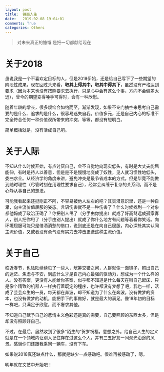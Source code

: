 ```yaml
---
layout: post
title:  镜面人生
date:   2019-02-08 19:04:01
comments: True
categories: Others
---
```


> 对未来真正的慷慨
> 是把一切都献给现在

# 关于2018
虽说我是一个不喜欢定目标的人，但是2018伊始，还是给自己写下了一些期望的阶段性成果。现在回过头来看，**取其上得其中，取其中得其下**，虽然没有严格达到要求（因为本来也没有按照要求去执行，只是心中会有这么个事，方向不会偏差太远），曾今的期望变得唾手可得时，会有一种欣慰。

随着年龄的增长，很多烦恼会如约而至，渐渐发现，如果不专门抽空来思考自己需要的是什么、追求的是什么，很容易迷失自我。价值多元，还是自己内心的标准不完全符合任何一种价值观所带来的冲突，等等，都没有想明白。

简单概括就是，没有活成自己吧。

# 关于人际
不知从什么时候开始，有点讨厌自己，会不自觉地向现实低头，有时是大丈夫能屈能伸，有时是待人以善意，但是是不是慢慢地变成了奴性，见人就习惯性地低头，委曲求全。从经济学的角度来讲，避免冲突是最节省成本的方式，但是毕竟不能做到随时理性（尽管时刻在用理性要求自己），经常会纠缠于复杂的关系网，而不是心静从事自己的想法。

可能我看起来还挺刚正不阿，不容易被他人左右的吧？其实潜意识里，还是一种自卑，向主流价值屈服的姿态。言语伤害就不是一种伤害了？什么时候找到一个对象都他妈成了政治正确了？你把别人甩了（分手由你提出）就成了好高骛远成孤家寡人，别人把你甩了（分手由别人提出）就成了你什么地方有问题等着看你笑话。向环境屈服可能只是借酒消愁的借口，说到底还是在向自己屈服，内心深处其实认同主流价值，又或者没有勇气没有实力去冲击更迭这种主流价值。

# 关于自己
临近春节，也陆陆续续见了一些人，觥筹交错之间，人群就像一面镜子，照出自己的迷茫、焦虑与不安，到底什么才是自己内心最强的驱动力，想成为一个什么样的人。没有答案，更没有人能给你答案，似乎都不知道是什么每天在叫自己起床，只是像个精致的机器人一样执行着既定的程序，也许都没有梦想了吧，我也一样，活成了芸芸众生的一员，每天都在奔波，却不知道为了什么在奔波。没有做梦的资本，也没有做梦的动机，能把手下的事做好，就是最大的满足。像18年初的目标一样吧，只满足于欣慰，而不奢求其他。

不知道自己赋予自己的悲情主义色彩还是真的需要，自己要照顾的东西太多，但是却没有照顾好自己。

不过，在最后，居然收到了很多“陌生的”贺岁祝福，意想之外。给自己人生的定义就是在一个领域内让别人记住存在过这么个人，并有三五好友一同观光沿途的风景。感谢你们还跟我乘同一辆车，没有下车。

如果说2018真还缺点什么，那就是缺少一点感动吧。很难再被感动了，嗯。

明年就在文艺中开始吧！